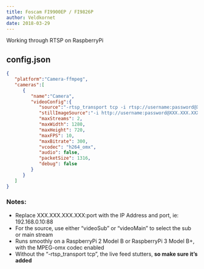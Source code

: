 ```yaml
---
title: Foscam FI9900EP / FI9826P
author: Veldkornet
date: 2018-03-29
---
```

Working through RTSP on RaspberryPi


## config.json

```json
{
   "platform":"Camera-ffmpeg",
   "cameras":[
      {
         "name":"Camera",
         "videoConfig":{
            "source":"-rtsp_transport tcp -i rtsp://username:password@XXX.XXX.XXX.XXX:port/videoSub",
            "stillImageSource":"-i http://username:password@XXX.XXX.XXX.XXX:port/cgi-bin/CGIProxy.fcgi?cmd=snapPicture2&usr=username&pwd=password",
            "maxStreams": 2,
            "maxWidth": 1280,
            "maxHeight": 720,
            "maxFPS": 10,
            "maxBitrate": 300,
            "vcodec": "h264_omx",
            "audio": false,
            "packetSize": 1316,
            "debug": false
         }
      }
   ]
}
```

### Notes:

- Replace XXX.XXX.XXX.XXX:port with the IP Address and port, ie: 192.168.0.10:88
- For the source, use either “videoSub” or “videoMain” to select the sub or main stream
- Runs smoothly on a RaspberryPi 2 Model B or RaspberryPi 3 Model B+, with the MPEG-omx codec enabled
- Without the “-rtsp_transport tcp”, the live feed stutters, **so make sure it’s added**
